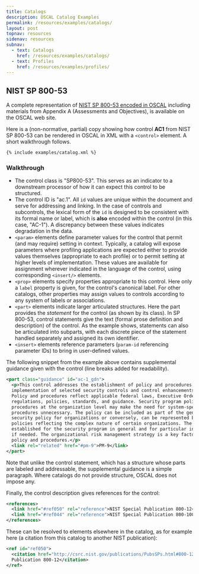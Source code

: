 ```yaml
---
title: Catalogs
description: OSCAL Catalog Examples
permalink: /resources/examples/catalogs/
layout: post
topnav: resources
sidenav: resources
subnav:
  - text: Catalogs
    href: /resources/examples/catalogs/
  - text: Profiles
    href: /resources/examples/profiles/
---
```


## NIST SP 800-53

A complete representation of [NIST SP 800-53 encoded in OSCAL](https://github.com/usnistgov/OSCAL/blob/master/content/nist.gov/SP800-53/rev4/xml/NIST_SP-800-53_rev4_catalog.xml) including materials from Appendix A (Assessments and Objectives), is available on the OSCAL web site.

Here is a (non-normative, partial) copy showing how control **AC1** from NIST SP 800-53 can be rendered in OSCAL in XML with a `<control>` element. A short walkthrough follows.

```xml
{% include examples/catalog.xml %}
```

### Walkthrough

- The control class is "SP800-53". This serves as an indicator to a downstream processor of how it can expect this control to be
structured.
- The control ID is "ac.1". All `id` values are unique within the document and serve for addressing and linking. In the case of controls and subcontrols, the lexical form of the `id` is designed to be consistent with its formal name or label, which is **also** encoded within the control (in this case, "AC-1"). A discrepancy between these values indicates degradation in the data.
- `<param>` elements define parameter values for the control that permit (and may require) setting in context. Typically, a catalog will expose parameters where profiling applications are expected either to provide values themselves (appropriate to each profile) or to permit setting at higher levels of implementation. These values are available for assignment wherever indicated in the language of the control, using corresponding `<insert/>` elements.
- `<prop>` elements specify properties appropriate to this control. Here only a `label` property is given, for the control's canonical label. For other catalogs, other properties may assign values to controls according to any system of labels or associations.
- `<part>` elements indicate larger articulated structures. Here the part provides the *statement* for the control (as shown by its class). In SP 800-53, control statements give the text (formal prose definition and description) of the control. As the example shows, statements can also be articulated into subparts, with each discrete piece of the statement handled separately and assigned its own identifier.
- `<insert>` elements reference parameters (`param-id` referencing parameter IDs) to bring in user-defined values.

The following snippet from the example above contains supplemental guidance given with the control (line breaks added for readability).

```xml
<part class="guidance" id="ac-1_gdn">
  <p>This control addresses the establishment of policy and procedures for the effective 
  implementation of selected security controls and control enhancements in the AC family. 
  Policy and procedures reflect applicable federal laws, Executive Orders, directives, 
  regulations, policies, standards, and guidance. Security program policies and 
  procedures at the organization level may make the need for system-specific policies and 
  procedures unnecessary. The policy can be included as part of the general information 
  security policy for organizations or conversely, can be represented by multiple 
  policies reflecting the complex nature of certain organizations. The procedures can be 
  established for the security program in general and for particular information systems, 
  if needed. The organizational risk management strategy is a key factor in establishing 
  policy and procedures.</p>
  <link rel="related" href="#pm-9">PM-9</link>
</part>
```

Note that unlike the control statement, which has a structure whose parts are labeled and addressable, the supplemental guidance is a simple paragraph. Where catalogs do not provide structure, OSCAL does not impose any.

Finally, the control description gives references for the control:

``` xml
<references>
  <link href="#ref050" rel="reference">NIST Special Publication 800-12</link>
  <link href="#ref044" rel="reference">NIST Special Publication 800-100</link>
</references>
```

These can be resolved to elements elsewhere in the catalog, as for example here (a citation from this catalog to another NIST publication):

```xml
<ref id="ref050">
  <citation href="http://csrc.nist.gov/publications/PubsSPs.html#800-12">NIST Special
  Publication 800-12</citation>
</ref>
```      
